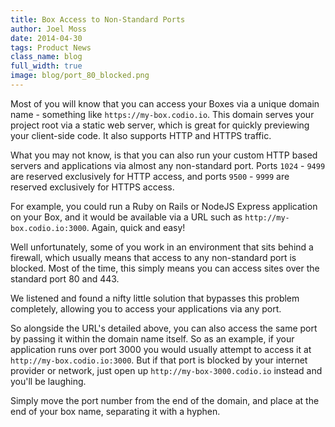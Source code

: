 ```yaml
---
title: Box Access to Non-Standard Ports
author: Joel Moss
date: 2014-04-30
tags: Product News
class_name: blog
full_width: true
image: blog/port_80_blocked.png
---
```


Most of you will know that you can access your Boxes via a unique domain name - something like `https://my-box.codio.io`. This domain serves your project root via a static web server, which is great for quickly previewing your client-side code. It also supports HTTP and HTTPS traffic.

What you may not know, is that you can also run your custom HTTP based servers and applications via almost any non-standard port. Ports `1024` - `9499` are reserved exclusively for HTTP access, and ports `9500` - `9999` are reserved exclusively for HTTPS access.

For example, you could run a Ruby on Rails or NodeJS Express application on your Box, and it would be available via a URL such as `http://my-box.codio.io:3000`. Again, quick and easy!

Well unfortunately, some of you work in an environment that sits behind a firewall, which usually means that access to any non-standard port is blocked. Most of the time, this simply means you can access sites over the standard port 80 and 443.

We listened and found a nifty little solution that bypasses this problem completely, allowing you to access your applications via any port.

So alongside the URL's detailed above, you can also access the same port by passing it within the domain name itself. So as an example, if your application runs over port 3000 you would usually attempt to access it at `http://my-box.codio.io:3000`. But if that port is blocked by your internet provider or network, just open up `http://my-box-3000.codio.io` instead and you'll be laughing.

Simply move the port number from the end of the domain, and place at the end of your box name, separating it with a hyphen.